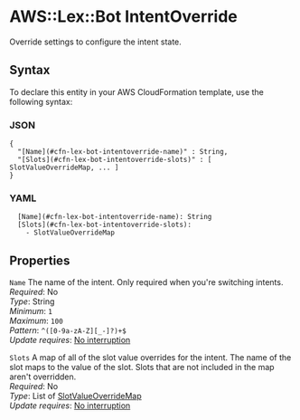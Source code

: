 # AWS::Lex::Bot IntentOverride<a name="aws-properties-lex-bot-intentoverride"></a>

Override settings to configure the intent state\.

## Syntax<a name="aws-properties-lex-bot-intentoverride-syntax"></a>

To declare this entity in your AWS CloudFormation template, use the following syntax:

### JSON<a name="aws-properties-lex-bot-intentoverride-syntax.json"></a>

```
{
  "[Name](#cfn-lex-bot-intentoverride-name)" : String,
  "[Slots](#cfn-lex-bot-intentoverride-slots)" : [ SlotValueOverrideMap, ... ]
}
```

### YAML<a name="aws-properties-lex-bot-intentoverride-syntax.yaml"></a>

```
  [Name](#cfn-lex-bot-intentoverride-name): String
  [Slots](#cfn-lex-bot-intentoverride-slots): 
    - SlotValueOverrideMap
```

## Properties<a name="aws-properties-lex-bot-intentoverride-properties"></a>

`Name`  <a name="cfn-lex-bot-intentoverride-name"></a>
The name of the intent\. Only required when you're switching intents\.  
*Required*: No  
*Type*: String  
*Minimum*: `1`  
*Maximum*: `100`  
*Pattern*: `^([0-9a-zA-Z][_-]?)+$`  
*Update requires*: [No interruption](https://docs.aws.amazon.com/AWSCloudFormation/latest/UserGuide/using-cfn-updating-stacks-update-behaviors.html#update-no-interrupt)

`Slots`  <a name="cfn-lex-bot-intentoverride-slots"></a>
A map of all of the slot value overrides for the intent\. The name of the slot maps to the value of the slot\. Slots that are not included in the map aren't overridden\.  
*Required*: No  
*Type*: List of [SlotValueOverrideMap](aws-properties-lex-bot-slotvalueoverridemap.md)  
*Update requires*: [No interruption](https://docs.aws.amazon.com/AWSCloudFormation/latest/UserGuide/using-cfn-updating-stacks-update-behaviors.html#update-no-interrupt)